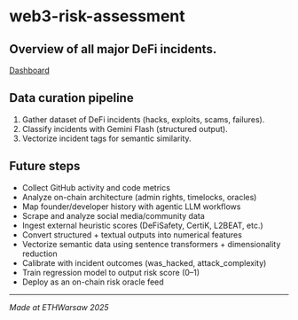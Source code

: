 # web3-risk-assessment

## Overview of all major DeFi incidents.

[Dashboard](https://srakai.github.io/web3-risk-assessment/)

## Data curation pipeline

1. Gather dataset of DeFi incidents (hacks, exploits, scams, failures).
2. Classify incidents with Gemini Flash (structured output).
3. Vectorize incident tags for semantic similarity.

## Future steps

- Collect GitHub activity and code metrics
- Analyze on-chain architecture (admin rights, timelocks, oracles)
- Map founder/developer history with agentic LLM workflows
- Scrape and analyze social media/community data
- Ingest external heuristic scores (DeFiSafety, CertiK, L2BEAT, etc.)
- Convert structured + textual outputs into numerical features
- Vectorize semantic data using sentence transformers + dimensionality reduction
- Calibrate with incident outcomes (was_hacked, attack_complexity)
- Train regression model to output risk score (0–1)
- Deploy as an on-chain risk oracle feed

---

_Made at ETHWarsaw 2025_
